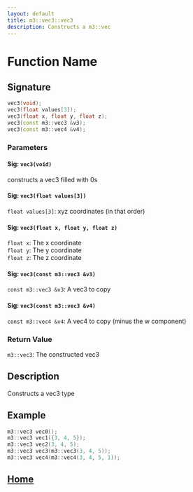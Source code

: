 ```yaml
---
layout: default
title: m3::vec3::vec3
description: Constructs a m3::vec
---
```


# Function Name

## Signature

```c++
vec3(void);
vec3(float values[3]);
vec3(float x, float y, float z);
vec3(const m3::vec3 &v3);
vec3(const m3::vec4 &v4);
```

### Parameters

#### Sig: `vec3(void)`
constructs a vec3 filled with 0s

#### Sig: `vec3(float values[3])`
`float values[3]`: xyz coordinates \(in that order\)

#### Sig: `vec3(float x, float y, float z)`
`float x`: The x coordinate  
`float y`: The y coordinate  
`float z`: The z coordinate

#### Sig: `vec3(const m3::vec3 &v3)`
`const m3::vec3 &v3`: A vec3 to copy

#### Sig: `vec3(const m3::vec3 &v4)`
`const m3::vec4 &v4`: A vec4 to copy \(minus the w component\)

### Return Value

`m3::vec3`: The constructed vec3

## Description

Constructs a vec3 type

## Example

```c++
m3::vec3 vec0();
m3::vec3 vec1({3, 4, 5});
m3::vec3 vec2(3, 4, 5);
m3::vec3 vec3(m3::vec3(3, 4, 5));
m3::vec3 vec4(m3::vec4(3, 4, 5, 1));
```

## [Home](https://developergy.github.io/math3d/)